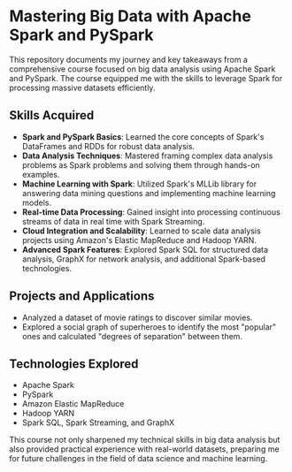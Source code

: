 # Mastering Big Data with Apache Spark and PySpark

This repository documents my journey and key takeaways from a comprehensive course focused on big data analysis using Apache Spark and PySpark. The course equipped me with the skills to leverage Spark for processing massive datasets efficiently.

## Skills Acquired

- **Spark and PySpark Basics**: Learned the core concepts of Spark's DataFrames and RDDs for robust data analysis.
- **Data Analysis Techniques**: Mastered framing complex data analysis problems as Spark problems and solving them through hands-on examples.
- **Machine Learning with Spark**: Utilized Spark's MLLib library for answering data mining questions and implementing machine learning models.
- **Real-time Data Processing**: Gained insight into processing continuous streams of data in real time with Spark Streaming.
- **Cloud Integration and Scalability**: Learned to scale data analysis projects using Amazon's Elastic MapReduce and Hadoop YARN.
- **Advanced Spark Features**: Explored Spark SQL for structured data analysis, GraphX for network analysis, and additional Spark-based technologies.

## Projects and Applications

- Analyzed a dataset of movie ratings to discover similar movies.
- Explored a social graph of superheroes to identify the most "popular" ones and calculated "degrees of separation" between them.

## Technologies Explored

- Apache Spark
- PySpark
- Amazon Elastic MapReduce
- Hadoop YARN
- Spark SQL, Spark Streaming, and GraphX

This course not only sharpened my technical skills in big data analysis but also provided practical experience with real-world datasets, preparing me for future challenges in the field of data science and machine learning.
